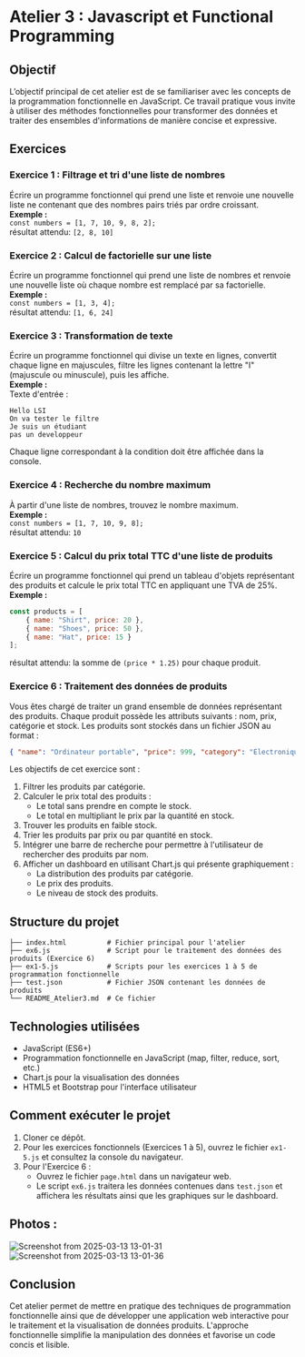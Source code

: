# Atelier 3 : Javascript et Functional Programming

## Objectif
L’objectif principal de cet atelier est de se familiariser avec les concepts de la programmation fonctionnelle en JavaScript. Ce travail pratique vous invite à utiliser des méthodes fonctionnelles pour transformer des données et traiter des ensembles d'informations de manière concise et expressive.

## Exercices

### Exercice 1 : Filtrage et tri d'une liste de nombres
Écrire un programme fonctionnel qui prend une liste et renvoie une nouvelle liste ne contenant que des nombres pairs triés par ordre croissant.  
**Exemple :**  
`const numbers = [1, 7, 10, 9, 8, 2];`  
résultat attendu: `[2, 8, 10]`

### Exercice 2 : Calcul de factorielle sur une liste
Écrire un programme fonctionnel qui prend une liste de nombres et renvoie une nouvelle liste où chaque nombre est remplacé par sa factorielle.  
**Exemple :**  
`const numbers = [1, 3, 4];`  
résultat attendu: `[1, 6, 24]`

### Exercice 3 : Transformation de texte
Écrire un programme fonctionnel qui divise un texte en lignes, convertit chaque ligne en majuscules, filtre les lignes contenant la lettre "I" (majuscule ou minuscule), puis les affiche.  
**Exemple :**  
Texte d'entrée :  
```
Hello LSI
On va tester le filtre
Je suis un étudiant
pas un developpeur
```  
Chaque ligne correspondant à la condition doit être affichée dans la console.

### Exercice 4 : Recherche du nombre maximum
À partir d'une liste de nombres, trouvez le nombre maximum.  
**Exemple :**  
`const numbers = [1, 7, 10, 9, 8];`  
résultat attendu: `10`

### Exercice 5 : Calcul du prix total TTC d'une liste de produits
Écrire un programme fonctionnel qui prend un tableau d'objets représentant des produits et calcule le prix total TTC en appliquant une TVA de 25%.  
**Exemple :**  
```javascript
const products = [
    { name: "Shirt", price: 20 },
    { name: "Shoes", price: 50 },
    { name: "Hat", price: 15 }
];
```  
résultat attendu: la somme de `(price * 1.25)` pour chaque produit.

### Exercice 6 : Traitement des données de produits
Vous êtes chargé de traiter un grand ensemble de données représentant des produits. Chaque produit possède les attributs suivants : nom, prix, catégorie et stock. Les produits sont stockés dans un fichier JSON au format :
```json
{ "name": "Ordinateur portable", "price": 999, "category": "Électronique", "stock": 10 }
```
Les objectifs de cet exercice sont :
1. Filtrer les produits par catégorie.
2. Calculer le prix total des produits :
   - Le total sans prendre en compte le stock.
   - Le total en multipliant le prix par la quantité en stock.
3. Trouver les produits en faible stock.
4. Trier les produits par prix ou par quantité en stock.
5. Intégrer une barre de recherche pour permettre à l'utilisateur de rechercher des produits par nom.
6. Afficher un dashboard en utilisant Chart.js qui présente graphiquement :
   - La distribution des produits par catégorie.
   - Le prix des produits.
   - Le niveau de stock des produits.

## Structure du projet
```
├── index.html          # Fichier principal pour l'atelier
├── ex6.js              # Script pour le traitement des données des produits (Exercice 6)
├── ex1-5.js            # Scripts pour les exercices 1 à 5 de programmation fonctionnelle
├── test.json           # Fichier JSON contenant les données de produits
└── README_Atelier3.md  # Ce fichier
```

## Technologies utilisées
- JavaScript (ES6+)
- Programmation fonctionnelle en JavaScript (map, filter, reduce, sort, etc.)
- Chart.js pour la visualisation des données
- HTML5 et Bootstrap pour l'interface utilisateur

## Comment exécuter le projet
1. Cloner ce dépôt.
2. Pour les exercices fonctionnels (Exercices 1 à 5), ouvrez le fichier `ex1-5.js` et consultez la console du navigateur.
3. Pour l'Exercice 6 :
   - Ouvrez le fichier `page.html` dans un navigateur web.
   - Le script `ex6.js` traitera les données contenues dans `test.json` et affichera les résultats ainsi que les graphiques sur le dashboard.

## Photos :
![Screenshot from 2025-03-13 13-01-31](https://github.com/user-attachments/assets/c30f4b98-94e0-4439-8f3b-9583f0d5be45)
![Screenshot from 2025-03-13 13-01-36](https://github.com/user-attachments/assets/ee22c607-7c40-4cbd-9faa-42aaa015270a)


## Conclusion
Cet atelier permet de mettre en pratique des techniques de programmation fonctionnelle ainsi que de développer une application web interactive pour le traitement et la visualisation de données produits. L'approche fonctionnelle simplifie la manipulation des données et favorise un code concis et lisible.
